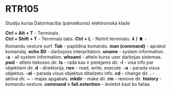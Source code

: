 # RTR105
Studiju kursa Datormaciba (pamatkurss) elektroniska klade


**Ctrl + Alt + T**  -   Terminals.\
**Ctrl + Shift + T** -  Terminala tabs.
**Ctrl + L**        -   Notirit terminalu.
:arrow_down: **/** :arrow_up: - Komandu vesture surf.
**Tab**           -     papildina komandu.
**man (command)** -     aprakst komandaj.
**echo $0**       -     darbojoss interpritators.
**uname**         -     system information.
                        **-a** - all system information.
**whoami**        -     attelo kurss user darbojas sistemaa.
**pwd**           -     attelo tiekosso dir.
**ls**            -     rada kas ir pieiejams dir.
                        **-l** - visa info par objektiem dir.
                                **d** - direktorija, **rwx** - read, write, execute.
                        **-a** - parada visus objektus.
                        **-al** - parada visus objektus ditalizetu info.
**cd**            -     change dir.
                        **.** - aktiva dir.
                        **~** - majas apgabals.
**mkdir**         -     make dir.
**rm**            -     remove dir.
**history**       -     komandu vesture.
**command > fail.extention**  - ievietot kaut ko failaa.
